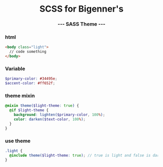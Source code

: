 <p align="center">
  <h1 align="center">SCSS for Bigenner's</h1>
  <h3 align="center">--- SASS Theme ---</h3>

### html

```html
<body class="light">
  // code something
</body>
```

### Variable

```scss
$primary-color: #34495e;
$accent-color: #ff652f;
```

### theme mixin

```scss
@mixin theme($light-theme: true) {
  @if $light-theme {
    background: lighten($primary-color, 100%);
    color: darken($text-color, 100%);
  }
}
```

### use theme

```scss
.light {
  @include theme($light-theme: true); // true is light and false is dark theme
}
```
